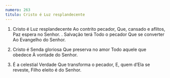 ```yaml
---
numero: 263
titulo: Cristo é Luz resplandecente
---
```

1. Cristo é Luz resplandecente
   Ao contrito pecador,
   Que, cansado e aflitos,
   Paz espera no Senhor.
.
   Salvação terá
   Todo o pecador
   Que se converter
   Ao Evangelho do Senhor.

2. Cristo é Senda gloriosa
   Que preserva no amor
   Todo aquele que obedece
   À vontade do Senhor.

3. É a celestial Verdade
   Que transforma o pecador,
   E, quem d’Ela se reveste,
   Filho eleito é do Senhor.
